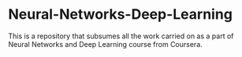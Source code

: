 # Neural-Networks-Deep-Learning
This is a repository that subsumes all the work carried on as a part of Neural Networks and Deep Learning course from Coursera.
